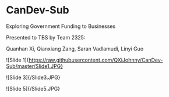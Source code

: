 # CanDev-Sub

Exploring Government Funding to Businesses

Presented to TBS by Team 2325:

Quanhan Xi, Qianxiang Zang, Saran Vadlamudi, Linyi Guo

![Slide 1]{https://raw.githubusercontent.com/QXiJohnny/CanDev-Sub/master/Slide1.JPG}


![Slide 3]{/Slide3.JPG}


![Slide 5]{/Slide5.JPG}
